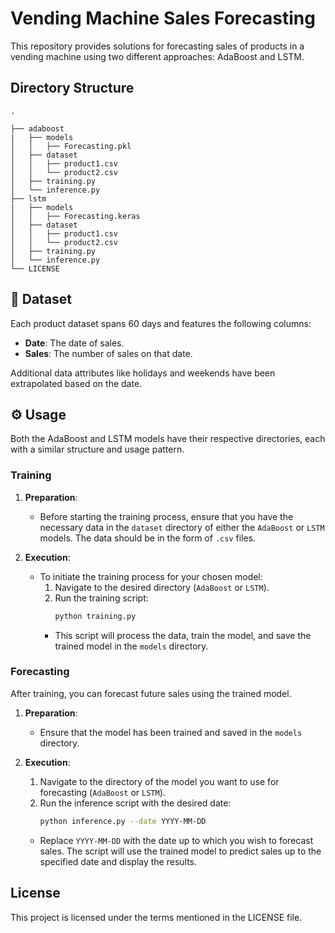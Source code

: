 # Vending Machine Sales Forecasting

This repository provides solutions for forecasting sales of products in a vending machine using two different approaches: AdaBoost and LSTM.

## Directory Structure

    .
    
    ├── adaboost
    |   ├── models
    │   │   ├── Forecasting.pkl
    │   ├── dataset
    │   │   ├── product1.csv
    │   │   └── product2.csv
    │   ├── training.py
    │   └── inference.py
    ├── lstm
    |   ├── models
    │   │   ├── Forecasting.keras
    │   ├── dataset
    │   │   ├── product1.csv
    │   │   └── product2.csv
    │   ├── training.py
    │   └── inference.py
    └── LICENSE


## 📄 Dataset

Each product dataset spans 60 days and features the following columns:
- **Date**: The date of sales.
- **Sales**: The number of sales on that date.

Additional data attributes like holidays and weekends have been extrapolated based on the date.

## ⚙️ Usage

Both the AdaBoost and LSTM models have their respective directories, each with a similar structure and usage pattern.

### Training

1. **Preparation**: 
   - Before starting the training process, ensure that you have the necessary data in the `dataset` directory of either the `AdaBoost` or `LSTM` models. The data should be in the form of `.csv` files.

2. **Execution**: 
   - To initiate the training process for your chosen model:
     1. Navigate to the desired directory (`AdaBoost` or `LSTM`).
     2. Run the training script:
        ```bash
        python training.py
        ```
     - This script will process the data, train the model, and save the trained model in the `models` directory.

### Forecasting

After training, you can forecast future sales using the trained model.

1. **Preparation**: 
   - Ensure that the model has been trained and saved in the `models` directory.

2. **Execution**:
   1. Navigate to the directory of the model you want to use for forecasting (`AdaBoost` or `LSTM`).
   2. Run the inference script with the desired date:
      ```bash
      python inference.py --date YYYY-MM-DD
      ```
   - Replace `YYYY-MM-DD` with the date up to which you wish to forecast sales. The script will use the trained model to predict sales up to the specified date and display the results.

## License
This project is licensed under the terms mentioned in the LICENSE file.
